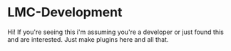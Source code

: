 # LMC-Development

Hi! If you're seeing this i'm assuming you're a developer or just found this and are interested. 
Just make plugins here and all that.
